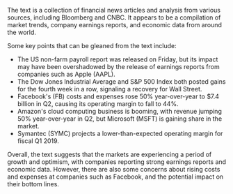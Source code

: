 The text is a collection of financial news articles and analysis from various sources, including Bloomberg and CNBC. It appears to be a compilation of market trends, company earnings reports, and economic data from around the world.

Some key points that can be gleaned from the text include:

* The US non-farm payroll report was released on Friday, but its impact may have been overshadowed by the release of earnings reports from companies such as Apple (AAPL).
* The Dow Jones Industrial Average and S&P 500 Index both posted gains for the fourth week in a row, signaling a recovery for Wall Street.
* Facebook's (FB) costs and expenses rose 50% year-over-year to $7.4 billion in Q2, causing its operating margin to fall to 44%.
* Amazon's cloud computing business is booming, with revenue jumping 50% year-over-year in Q2, but Microsoft (MSFT) is gaining share in the market.
* Symantec (SYMC) projects a lower-than-expected operating margin for fiscal Q1 2019.

Overall, the text suggests that the markets are experiencing a period of growth and optimism, with companies reporting strong earnings reports and economic data. However, there are also some concerns about rising costs and expenses at companies such as Facebook, and the potential impact on their bottom lines.